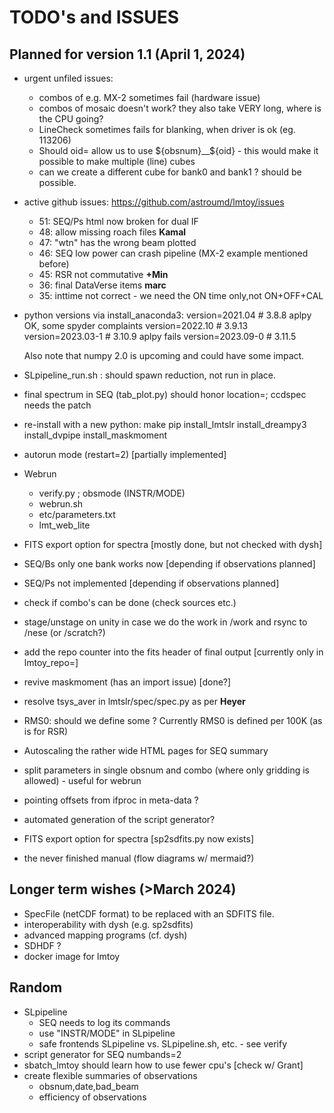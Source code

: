 # TODO's and ISSUES

## Planned for version 1.1 (April 1, 2024)

- urgent unfiled issues:
  - combos of e.g. MX-2 sometimes fail (hardware issue)
  - combos of mosaic doesn't work?   they also take VERY long, where is the CPU going?
  - LineCheck sometimes fails for blanking, when driver is ok (eg. 113206)
  - Should oid= allow us to use ${obsnum}__${oid} - this would make it possible to make multiple (line) cubes
  - can we create a different cube for bank0 and bank1 ?  should be possible.

- active github issues:  https://github.com/astroumd/lmtoy/issues
  - 51: SEQ/Ps html now broken for dual IF
  - 48: allow missing roach files  **Kamal**
  - 47: "wtn" has the wrong beam plotted
  - 46: SEQ low power can crash pipeline (MX-2 example mentioned before)
  - 45: RSR not commutative **+Min**
  - 36: final DataVerse items **marc**
  - 35: inttime not correct - we need the ON time only,not ON+OFF+CAL

- python versions via install_anaconda3:
  version=2021.04    # 3.8.8     aplpy OK, some spyder complaints
  version=2022.10    # 3.9.13
  version=2023.03-1  # 3.10.9    aplpy fails
  version=2023.09-0  # 3.11.5

  Also note that numpy 2.0 is upcoming and could have some impact.

- SLpipeline_run.sh :   should spawn reduction, not run in place.

- final spectrum in SEQ (tab_plot.py) should honor location=; ccdspec needs the patch

- re-install with a new python:
  make pip install_lmtslr install_dreampy3 install_dvpipe install_maskmoment
  
- autorun mode (restart=2) [partially implemented]

- Webrun
  - verify.py ; obsmode (INSTR/MODE)
  - webrun.sh
  - etc/parameters.txt
  - lmt_web_lite

- FITS export option for spectra [mostly done, but not checked with dysh]

- SEQ/Bs only one bank works now [depending if observations planned]
- SEQ/Ps not implemented [depending if observations planned]

- check if combo's can be done (check sources etc.)

- stage/unstage on unity in case we do the work in /work and rsync to /nese (or /scratch?)

- add the repo counter into the fits header of final output [currently only in lmtoy_repo=]
- revive maskmoment (has an import issue) [done?]
- resolve tsys_aver in lmtslr/spec/spec.py as per **Heyer**
- RMS0:   should we define some <Tsys>?  Currently RMS0 is defined per 100K (as is for RSR)
- Autoscaling the rather wide HTML pages for SEQ summary
- split parameters in single obsnum and combo (where only gridding is allowed) - useful for webrun
- pointing offsets from ifproc in meta-data ?
- automated generation of the script generator?
- FITS export option for spectra [sp2sdfits.py now exists]
- the never finished manual (flow diagrams w/ mermaid?)

## Longer term wishes (>March 2024)

- SpecFile (netCDF format) to be replaced with an SDFITS file.
- interoperability with dysh  (e.g. sp2sdfits)
- advanced mapping programs (cf. dysh)
- SDHDF ?
- docker image for lmtoy

## Random

- SLpipeline
  - SEQ needs to log its commands
  - use "INSTR/MODE" in SLpipeline
  - safe frontends SLpipeline vs. SLpipeline.sh,  etc. - see verify
- script generator for SEQ numbands=2
- sbatch_lmtoy should learn how to use fewer cpu's [check w/ Grant]
- create flexible summaries of observations
  - obsnum,date,bad_beam
  - efficiency of observations


